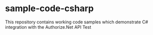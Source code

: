 # sample-code-csharp
This repository contains working code samples which demonstrate C# integration with the Authorize.Net API
Test
